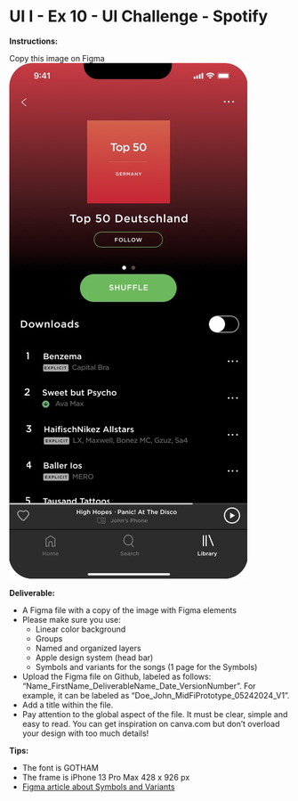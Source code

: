 # UI I - Ex 10 - UI Challenge - Spotify

**Instructions:** 

Copy this image on Figma
![Spotify](Spotify.jpg)

**Deliverable:** 

- A Figma file with a copy of the image with Figma elements
- Please make sure you use:
    - Linear color background
    - Groups
    - Named and organized layers
    - Apple design system (head bar)
    - Symbols and variants for the songs (1 page for the Symbols)
- Upload the Figma file on Github, labeled as follows: “Name_FirstName_DeliverableName_Date_VersionNumber”. For example, it can be labeled as “Doe_John_MidFiPrototype_05242024_V1”.
- Add a title within the file.
- Pay attention to the global aspect of the file. It must be clear, simple and easy to read. You can get inspiration on canva.com but don’t overload your design with too much details!

**Tips:** 

- The font is GOTHAM
- The frame is iPhone 13 Pro Max 428 x 926 px
- [Figma article about Symbols and Variants](https://help.figma.com/hc/en-us/articles/360056440594-Create-and-use-variants)